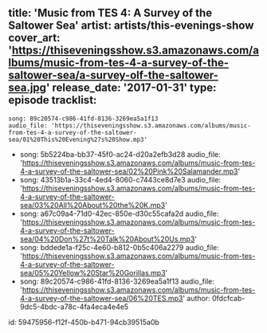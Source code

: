 title: 'Music from TES 4: A Survey of the Saltower Sea'
artist: artists/this-evenings-show
cover_art: 'https://thiseveningsshow.s3.amazonaws.com/albums/music-from-tes-4-a-survey-of-the-saltower-sea/a-survey-olf-the-saltower-sea.jpg'
release_date: '2017-01-31'
type: episode
tracklist:
  -
    song: 89c20574-c986-41fd-8136-3269ea5a1f13
    audio_file: 'https://thiseveningsshow.s3.amazonaws.com/albums/music-from-tes-4-a-survey-of-the-saltower-sea/01%20This%20Evening%27s%20Show.mp3'
  -
    song: 5b5224ba-bb37-45f0-ac24-d20a2efb3d28
    audio_file: 'https://thiseveningsshow.s3.amazonaws.com/albums/music-from-tes-4-a-survey-of-the-saltower-sea/02%20Pink%20Salamander.mp3'
  -
    song: 43513b1a-33c4-4ed4-8060-c7443ce8d7e3
    audio_file: 'https://thiseveningsshow.s3.amazonaws.com/albums/music-from-tes-4-a-survey-of-the-saltower-sea/03%20All%20About%20the%20K.mp3'
  -
    song: a67c09a4-71d0-42ec-850e-d30c55cafa2d
    audio_file: 'https://thiseveningsshow.s3.amazonaws.com/albums/music-from-tes-4-a-survey-of-the-saltower-sea/04%20Don%27t%20Talk%20About%20Us.mp3'
  -
    song: bddede1a-f25c-4e60-b812-0b5c406a2279
    audio_file: 'https://thiseveningsshow.s3.amazonaws.com/albums/music-from-tes-4-a-survey-of-the-saltower-sea/05%20Yellow%20Star%20Gorillas.mp3'
  -
    song: 89c20574-c986-41fd-8136-3269ea5a1f13
    audio_file: 'https://thiseveningsshow.s3.amazonaws.com/albums/music-from-tes-4-a-survey-of-the-saltower-sea/06%20TES.mp3'
author: 0fdcfcab-9dc5-4bdc-a78c-4fa4eca4e4e5

id: 59475956-f12f-450b-b471-94cb39515a0b
